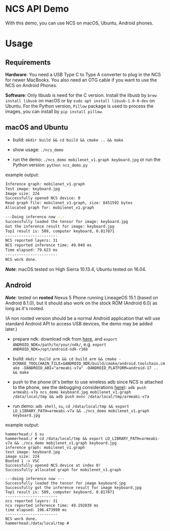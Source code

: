 # NCS API Demo

With this demo, you can use NCS on macOS, Ubuntu, Android phones.


# Usage

## Requirements
**Hardware**: 
You need a USB Type C to Type A converter to plug in the NCS for newer MacBooks. You also need an OTG cable if you want to use the NCS on Android Phones.

**Software**: Only libusb is need for the C version. Install the libusb by `brew install libusb` on macOS or by `sudo apt install libusb-1.0-0-dev` on Ubuntu.
For the Python version, `Pillow` package is used to process the images, you can install by `pip install pillow`.

## macOS and Ubuntu

- build: `mkdir build && cd build && cmake .. && make`

- show usage: `./ncs_demo`

- run the demo: `./ncs_demo mobilenet_v1.graph keyboard.jpg` or run the Python version: `python ncs_demo.py`

example output:
```bash
Inference graph: mobilenet_v1.graph
Test image: keyboard.jpg
Image size: 224
Successfully opened NCS device: 0
Read graph file: mobilenet_v1.graph, size: 8451592 bytes
Allocated graph for: mobilenet_v1.graph

---Doing inference now ---
Successfully loaded the tensor for image: keyboard.jpg
Got the inference result for image: keyboard.jpg
Top1 result is: 509, computer keyboard, 0.817871
-----------------------
NCS reported layers: 31
NCS reported inference time: 49.049 ms
Time elapsed: 79.623 ms
-----------------------
NCS work done.

```

***Note***: macOS tested on High Sierra 10.13.4, Ubuntu tested on 16.04.

## Android

***Note***: tested on **rooted** Nexus 5 Phone running LineageOS 15.1 (based on Android 8.1.0), but it should also work on the stock ROM (Android 6.0) as long as it's rooted.

(A non rooted version should be a normal Android application that will use standard Android API to access USB devices, the demo may be added later.)
 
- prepare ndk: download ndk from [here](https://developer.android.com/ndk/downloads/index.html), and `export ANDROID_NDK=/path/to/your/ndk/`, e.g. `export ANDROID_NDK=/opt/android-ndk-r16b`

- build: `mkdir build_arm && cd build_arm && cmake -DCMAKE_TOOLCHAIN_FILE=$ANDROID_NDK/build/cmake/android.toolchain.cmake -DANDROID_ABI="armeabi-v7a" -DANDROID_PLATFORM=android-17 ..  && make`

- push to the phone (it's better to use wireless adb since NCS is attached to the phone, see the debugging considerations [here](https://developer.android.com/guide/topics/connectivity/usb/index.html)):
`adb push armeabi-v7a ncs_demo keyboard.jpg mobilenet_v1.graph /data/local/tmp && adb push mvnc /data/local/tmp/armeabi-v7a`


- run demo: `adb shell`, `su`, `cd /data/local/tmp && export LD_LIBRARY_PATH=armeabi-v7a && ./ncs_demo mobilenet_v1.graph keyboard.jpg`

example output:
```text
hammerhead:/ $ su
hammerhead:/ # cd /data/local/tmp && export LD_LIBRARY_PATH=armeabi-v7a && ./ncs_demo mobilenet_v1.graph keyboard.jpg
inference graph: mobilenet_v1.graph
test image: keyboard.jpg
image size: 224
Booted 1 -> VSC
Successfully opened NCS device at index 0!
Successfully allocated graph for mobilenet_v1.graph

---doing inference now ---
Successfully loaded the tensor for image keyboard.jpg
Successfully got the inference result for image keyboard.jpg
Top1 result is: 509, computer keyboard, 0.817871
-----------------------
ncs reported layers: 31
ncs reported inference time: 49.192039 ms
time elapsed: 196.473999 ms
-----------------------
NCS work done.
hammerhead:/data/local/tmp #
```